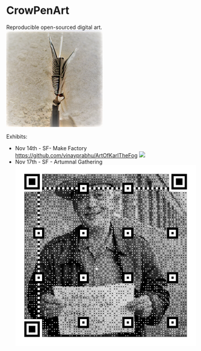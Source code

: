 # CrowPenArt
Reproducible open-sourced digital art.   ![](crowpen_logo.png)


Exhibits:


- Nov 14th - SF- Make Factory https://github.com/vinayprabhu/ArtOfKarlTheFog
![](image.png)
- Nov 17th - SF - Artumnal Gathering
![](/Larry_Harvey_QR/larry_QR.png)

